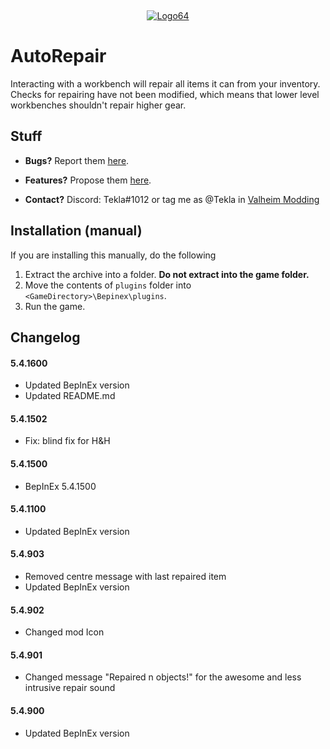‎<p align="center">[![Logo64](https://user-images.githubusercontent.com/23636548/135311233-240e15b7-73b1-4d2e-b37c-b0b527338504.png)](https://ko-fi.com/tekla)</p>

# AutoRepair

Interacting with a workbench will repair all items it can from your inventory. Checks for repairing have not been modified, which means that lower level workbenches shouldn't repair higher gear.

## Stuff

-   **Bugs?** Report them [here](https://github.com/T3kla/ValMods/issues).

-   **Features?** Propose them [here](https://github.com/T3kla/ValMods/issues).

-   **Contact?** Discord: Tekla#1012 or tag me as @Tekla in [Valheim Modding](https://discord.gg/RBq2mzeu4z)

## Installation (manual)

If you are installing this manually, do the following

1. Extract the archive into a folder. **Do not extract into the game folder.**
2. Move the contents of `plugins` folder into `<GameDirectory>\Bepinex\plugins`.
3. Run the game.

## Changelog

#### 5.4.1600

-   Updated BepInEx version
-   Updated README.md

#### 5.4.1502

-   Fix: blind fix for H&H

#### 5.4.1500

-   BepInEx 5.4.1500

#### 5.4.1100

-   Updated BepInEx version

#### 5.4.903

-   Removed centre message with last repaired item
-   Updated BepInEx version

#### 5.4.902

-   Changed mod Icon

#### 5.4.901

-   Changed message "Repaired n objects!" for the awesome and less intrusive repair sound

#### 5.4.900

-   Updated BepInEx version
